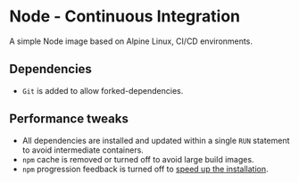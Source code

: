 # Node - Continuous Integration

A simple Node image based on Alpine Linux, CI/CD environments.

## Dependencies

- `Git` is added to allow forked-dependencies.

## Performance tweaks

- All dependencies are installed and updated within a single `RUN` statement to avoid intermediate containers.
- `npm` cache is removed or turned off to avoid large build images.
- `npm` progression feedback is turned off to [speed up the installation](https://gist.github.com/GavinJoyce/4f81d0bf879dad6b203e).

